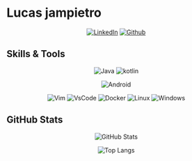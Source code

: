 # Lucas jampietro

<div align="center">

[![LinkedIn](https://img.shields.io/badge/LinkedIn-0c1014?style=for-the-badge&logo=linkedin&logoColor=0E76A8)](https://www.linkedin.com/in/lucas-jampietro-105716b4/)
[![Github](https://img.shields.io/badge/github-0c1014?style=for-the-badge&logo=github&logoColor=fff)](https://github.com/ljampietro)
<!--[![Perfil DIO](https://img.shields.io/badge/-Dio.me-7f28b4?style=for-the-badge)](https://web.dio.me/users/lucas_jampietro) -->

</div>

## Skills & Tools

<div align="center">

![Java](https://img.shields.io/badge/Java-0c1014?style=for-the-badge&logo=java)
![kotlin](https://img.shields.io/badge/Kotlin-0c1014?style=for-the-badge&logo=Kotlin)
<!-- ![JavaScript](https://img.shields.io/badge/JavaScript-0c1014?style=for-the-badge&logo=javascript)
![Angular](https://img.shields.io/badge/Angular-0c1014?style=for-the-badge&logo=Angular)
![HTML5](https://img.shields.io/badge/HTML5-0c1014?style=for-the-badge&logo=html5)
![CSS3](https://img.shields.io/badge/CSS3-0c1014?style=for-the-badge&logo=css3&logoColor=264CE4) -->
![Android](https://img.shields.io/badge/Android-green?logo=android)

![Vim](https://img.shields.io/badge/vim-0c1014?style=for-the-badge&logo=Vim)
![VsCode](https://img.shields.io/badge/VsCode-0c1014?style=for-the-badge&logo=visualstudiocode)
![Docker](https://img.shields.io/badge/Docker-0c1014?style=for-the-badge&logo=Docker)
![Linux](https://img.shields.io/badge/Linux-0c1014?style=for-the-badge&logo=linux)
![Windows](https://img.shields.io/badge/Windows-0c1014?style=for-the-badge&logo=windows11)

</div>

## GitHub Stats

<div align="center">

![GitHub Stats](https://github-readme-stats.vercel.app/api?username=ljampietro&theme=gotham&border_color=0c1014&show_icons=true&icon-color=98cfcc&hide_title=true&hide=stars)

![Top Langs](https://github-readme-stats-git-masterrstaa-rickstaa.vercel.app/api/top-langs/?username=ljampietro&layout=donut&bg_color=0c1014&border_color=0c1014&title_color=1c6956&text_color=98cfcc)

</div>
